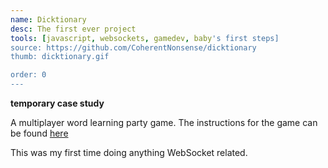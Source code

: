 ```yaml
---
name: Dicktionary
desc: The first ever project
tools: [javascript, websockets, gamedev, baby's first steps]
source: https://github.com/CoherentNonsense/dicktionary
thumb: dicktionary.gif

order: 0
---
```


**temporary case study**

A multiplayer word learning party game. The instructions for the game can be found [here](https://github.com/CoherentNonsense/dicktionary#how-to-play)

This was my first time doing anything WebSocket related.
